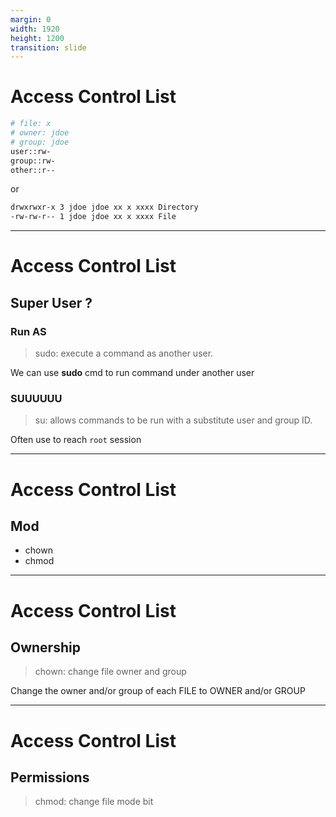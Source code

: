 ```yaml
---
margin: 0
width: 1920
height: 1200
transition: slide
---
```

<!-- .slide: data-auto-animate -->
# Access Control List

```bash
# file: x
# owner: jdoe
# group: jdoe
user::rw-
group::rw-
other::r--
```

or

```bash
drwxrwxr-x 3 jdoe jdoe xx x xxxx Directory
-rw-rw-r-- 1 jdoe jdoe xx x xxxx File
```

---
<!-- .slide: data-auto-animate -->
# Access Control List
## Super User ?
### Run AS

> sudo: execute a command as another user.

We can use **sudo** cmd to run command under another user

### SUUUUUU

> su: allows commands to be run with a substitute user and group ID.

Often use to reach `root` session

---
<!-- .slide: data-auto-animate -->
# Access Control List
## Mod

* chown
* chmod

---
<!-- .slide: data-auto-animate -->
# Access Control List
## Ownership

> chown: change file owner and group

Change the owner and/or group of each FILE to OWNER and/or GROUP

---
<!-- .slide: data-auto-animate -->
# Access Control List
## Permissions

> chmod: change file mode bit

